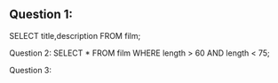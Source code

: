 Question 1: 
  --
   SELECT title,description FROM film;
   
Question 2:
   SELECT * FROM film WHERE length > 60 AND length < 75;
   
Question 3:
   

